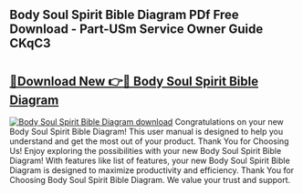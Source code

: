 ## Body Soul Spirit Bible Diagram PDf Free Download - Part-USm Service Owner Guide CKqC3

# <h2><a href="http://dfl9ix.blite.top/?on=Body+Soul+Spirit+Bible+Diagram">🔗Download New 👉🔴 Body Soul Spirit Bible Diagram</a></h2>

[![Body Soul Spirit Bible Diagram download](https://i.imgur.com/lujVjoI.png)](http://dfl9ix.blite.top/?on=Body+Soul+Spirit+Bible+Diagram)
Congratulations on your new Body Soul Spirit Bible Diagram! This user manual is designed to help you understand and get the most out of your product. Thank You for Choosing Us! Enjoy exploring the possibilities with your new Body Soul Spirit Bible Diagram! With features like list of features, your new Body Soul Spirit Bible Diagram is designed to maximize productivity and efficiency. Thank You for Choosing Body Soul Spirit Bible Diagram. We value your trust and support.
